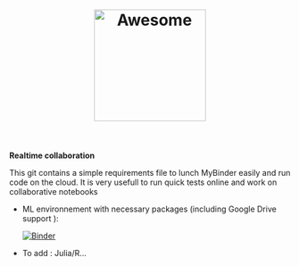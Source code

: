<h1 align="center">
	<img width="200" src="https://cdn.rawgit.com/sindresorhus/awesome/master/media/logo.svg" alt="Awesome">
	<br>
	<br>
</h1>

**Realtime collaboration**

This git contains a simple requirements file to lunch MyBinder easily and run code on the cloud. 
It is very usefull to run quick tests online and work on collaborative notebooks

  - ML environnement with necessary packages (including Google Drive support ):

	[![Binder](https://mybinder.org/badge.svg)](https://mybinder.org/v2/gh/imadelh/MyBinder-OnlineCollab/master?urlpath=lab)

  - To add : Julia/R...
